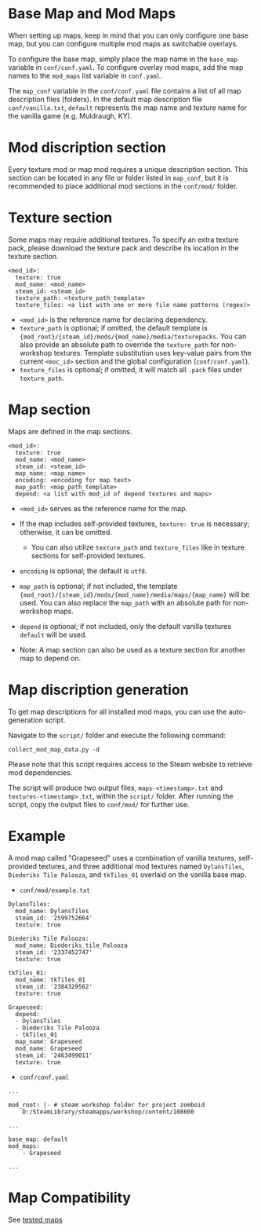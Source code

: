 
# Base Map and Mod Maps
When setting up maps, keep in mind that you can only configure one base map, but you can configure multiple mod maps as switchable overlays.

To configure the base map, simply place the map name in the `base_map` variable in `conf/conf.yaml`.
To configure overlay mod maps, add the map names to the `mod_maps` list variable in `conf.yaml`.

The `map_conf` variable in the `conf/conf.yaml` file contains a list of all map description files (folders).
In the default map description file `conf/vanilla.txt`, `default` represents the map name and texture name for the vanilla game (e.g. Muldraugh, KY).

# Mod discription section
Every texture mod or map mod requires a unique description section. This section can be located in any file or folder listed in `map_conf`, but it is recommended to place additional mod sections in the `conf/mod/` folder.

# Texture section
Some maps may require additional textures. To specify an extra texture pack, please download the texture pack and describe its location in the texture section.

```
<mod_id>:
  texture: true
  mod_name: <mod_name>
  steam_id: <steam_id>
  texture_path: <texture_path_template>
  texture_files: <a list with one or more file name patterns (regex)>
```

- `<mod_id>` is the reference name for declaring dependency.
- `texture_path` is optional; if omitted, the default template is `{mod_root}/{steam_id}/mods/{mod_name}/media/texturepacks`. You can also provide an absolute path to override the `texture_path` for non-workshop textures. Template substitution uses key-value pairs from the current `<moc_id>` section and the global configuration (`conf/conf.yaml`).
- `texture_files` is optional; if omitted, it will match all `.pack` files under `texture_path`.

# Map section
Maps are defined in the map sections.

```
<mod_id>:
  texture: true
  mod_name: <mod_name>
  steam_id: <steam_id>
  map_name: <map_name>
  encoding: <encoding for map text>
  map_path: <map_path_template>
  depend: <a list with mod_id of depend textures and maps>
```

- `<mod_id>` serves as the reference name for the map.
- If the map includes self-provided textures, `texture: true` is necessary; otherwise, it can be omitted.
    - You can also utilize `texture_path` and `texture_files` like in texture sections for self-provided textures.
- `encoding` is optional; the default is `utf8`.
- `map_path`  is optional; if not included, the template `{mod_root}/{steam_id}/mods/{mod_name}/media/maps/{map_name}` will be used. You can also replace the `map_path` with an absolute path for non-workshop maps.
- `depend` is optional; if not included, only the default vanilla textures `default` will be used.

- Note: A map section can also be used as a texture section for another map to depend on.

# Map discription generation
To get map descriptions for all installed mod maps, you can use the auto-generation script.

Navigate to the `script/` folder and execute the following command:
```
collect_mod_map_data.py -d
```
Please note that this script requires access to the Steam website to retrieve mod dependencies.

The script will produce two output files, `maps-<timestamp>.txt` and `textures-<timestamp>.txt`, within the `script/` folder. After running the script, copy the output files to `conf/mod/` for further use.

# Example
A mod map called "Grapeseed" uses a combination of vanilla textures, self-provided textures, and three additional mod textures named `DylansTiles`, `Diederiks Tile Palooza`, and `tkTiles_01` overlaid on the vanilla base map.

- `conf/mod/example.txt`
```
DylansTiles:
  mod_name: DylansTiles
  steam_id: '2599752664'
  texture: true

Diederiks Tile Palooza:
  mod_name: Diederiks_tile_Palooza
  steam_id: '2337452747'
  texture: true

tkTiles_01:
  mod_name: tkTiles_01
  steam_id: '2384329562'
  texture: true

Grapeseed:
  depend:
  - DylansTiles
  - Diederiks Tile Palooza
  - tkTiles_01
  map_name: Grapeseed
  mod_name: Grapeseed
  steam_id: '2463499011'
  texture: true

```
- `conf/conf.yaml`
```
...

mod_root: |- # steam workshop folder for project zomboid
    D:/SteamLibrary/steamapps/workshop/content/108600

...

base_map: default
mod_maps:
    - Grapeseed

...
```

# Map Compatibility
See [tested maps](./tested_maps.md)

